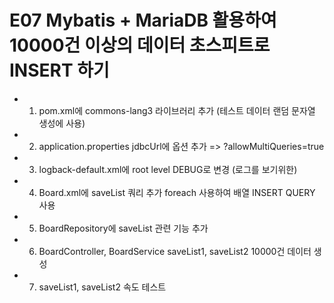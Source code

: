 # E07 Mybatis + MariaDB 활용하여 10000건 이상의 데이터 초스피트로 INSERT 하기

- 1. pom.xml에 commons-lang3 라이브러리 추가 (테스트 데이터 랜덤 문자열 생성에 사용)
- 2. application.properties jdbcUrl에 옵션 추가 => ?allowMultiQueries=true
- 3. logback-default.xml에 root level DEBUG로 변경 (로그를 보기위한)
- 4. Board.xml에 saveList 쿼리 추가 foreach 사용하여 배열 INSERT QUERY 사용
- 5. BoardRepository에 saveList 관련 기능 추가
- 6. BoardController, BoardService saveList1, saveList2 10000건 데이터 생성
- 7. saveList1, saveList2 속도 테스트






